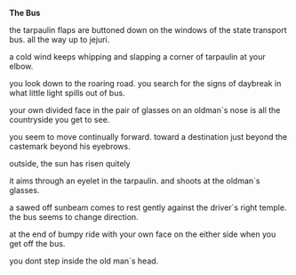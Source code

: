  
**The Bus**

the tarpaulin flaps are buttoned down
on the windows of the state transport bus.
all the way up to jejuri.

a cold wind keeps whipping
and slapping a corner of tarpaulin at your elbow.

you look down to the roaring road.
you search for the signs of daybreak in what little light spills out of bus.

your own divided face in the pair of glasses
on an oldman`s nose
is all the countryside you get to see.

you seem to move continually forward.
toward a destination
just beyond the castemark beyond his eyebrows.

outside, the sun has risen quitely

it aims through an eyelet in the tarpaulin.
and shoots at the oldman`s glasses.

a sawed off sunbeam comes to rest gently against the driver`s right temple.
the bus seems to change direction.

at the end of bumpy ride with your own face on the either side
when you get off the bus.

you dont step inside the old man`s head.

